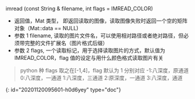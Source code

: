 imread	(const String & 	filename,
int 	flags = IMREAD_COLOR)

* 返回值，Mat 类型， 即返回读取的图像，读取图像失败时返回一个空的矩阵对象（Mat::data == NULL)
* 参数 1 filename, 读取的图片文件名，可以使用相对路径或者绝对路径，但必须带完整的文件扩展名（图片格式后缀）
* 参数 2 flags, 一个读取标记，用于选择读取图片的方式，默认值为 IMREAD_COLOR，flag 值的设定与用什么颜色格式读取图片有关

> python 种 flags 取之在[-1,4]，flag 默认为 1
> 分别对应
> -1:八深度，原通道
> 0:八深度，一通道
> 1:八深度，三通道
> 2:原深度，一通道
> 3:八深度，通道


{: id="20201120095601-h0d6yey" type="doc"}
